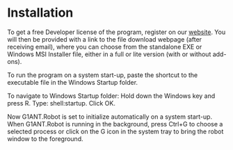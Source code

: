 # Installation

To get a free Developer license of the program, register on our [website](http://platform.g1ant.com). You will then be provided with a link to the file download webpage \(after receiving email\), where you can choose from the standalone EXE or Windows MSI Installer file, either in a full or lite version \(with or without add-ons\).

To run the program on a system start-up, paste the shortcut to the executable file in the Windows Startup folder.

To navigate to Windows Startup folder: Hold down the Windows key and press R. Type: shell:startup. Click OK.

Now G1ANT.Robot is set to initialize automatically on a system start-up. When G1ANT.Robot is running in the background, press Ctrl+G to choose a selected process or click on the G icon in the system tray to bring the robot window to the foreground.

